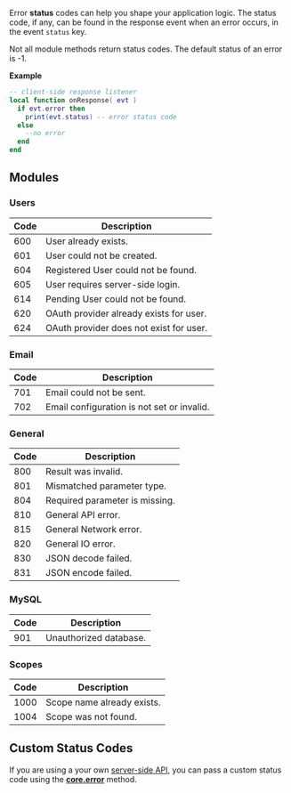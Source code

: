 Error __status__ codes can help you shape your application logic. The status code, if any, can be found in the response event when an error occurs, in the event `status` key.

Not all module methods return status codes. The default status of an error is -1.

__Example__

```lua
-- client-side response listener
local function onResponse( evt )
  if evt.error then
    print(evt.status) -- error status code
  else
    --no error
  end
end
```

## Modules

### Users

|Code|Description|
|----|-----------|
|600|User already exists.|
|601|User could not be created.|
|604|Registered User could not be found.|
|605|User requires server-side login.|
|614|Pending User could not be found.|
|620|OAuth provider already exists for user.|
|624|OAuth provider does not exist for user.|

### Email

|Code|Description|
|----|-----------|
|701|Email could not be sent.|
|702|Email configuration is not set or invalid.|

### General

|Code|Description|
|----|-----------|
|800|Result was invalid.|
|801|Mismatched parameter type.|
|804|Required parameter is missing.|
|810|General API error.|
|815|General Network error.|
|820|General IO error.|
|830|JSON decode failed.|
|831|JSON encode failed.

### MySQL

|Code|Description|
|----|-----------|
|901|Unauthorized database.|

### Scopes

|Code|Description|
|----|-----------|
|1000|Scope name already exists.|
|1004|Scope was not found.|

## Custom Status Codes

If you are using a your own [server-side API](/server/modules/api/), you can pass a custom status code using the __[core.error](/server/modules/api/#errors)__ method.